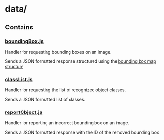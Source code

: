 # data/


## Contains

### [boundingBox.js](boundingBox.js)

Handler for requesting bounding boxes on an image.

Sends a JSON formatted response structured using the [bounding box map structure](../utils/map/README.md)

### [classList.js](classList.js)

Handler for requesting the list of recognized object classes.

Sends a JSON formatted list of classes.

### [reportObject.js](reportObject.js)

Handler for reporting an incorrect bounding box on an image.

Sends a JSON formatted response with the ID of the removed bounding box
